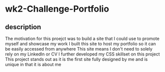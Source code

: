 # wk2-Challenge-Portfolio

## description

The motivation for this proejct was to build a site that I could use to promote myself and showcase my work
I built this site to host my portfolio so it can be easily accessed from anywhere
This site means I don't need to solely rely on my LinkedIn or CV
I further developed my CSS skillset on this project
This project stands out as it is the first site fully designed by me and is unique in that it is about me
